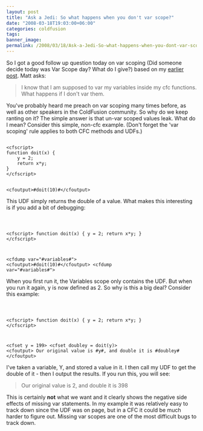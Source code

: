```yaml
---
layout: post
title: "Ask a Jedi: So what happens when you don't var scope?"
date: "2008-03-18T19:03:00+06:00"
categories: coldfusion 
tags: 
banner_image: 
permalink: /2008/03/18/Ask-a-Jedi-So-what-happens-when-you-dont-var-scope
---
```


So I got a good follow up question today on var scoping (Did someone decide today was Var Scope day? What do I give?) based on my <a href="http://www.raymondcamden.com/index.cfm/2008/3/18/Ask-a-Jedi-CFC-Scope-Question">earlier post</a>. Matt asks:

<blockquote>
<p>
I know that I am supposed to var my variables inside my cfc functions. What happens if I don't var them.
</p>
</blockquote>

You've probably heard me preach on var scoping many times before, as well as other speakers in the ColdFusion community. So why do we keep ranting on it? The simple answer is that un-var scoped values leak. What do I mean? Consider this simple, non-cfc example. (Don't forget the 'var scoping' rule applies to both CFC methods and UDFs.)
<!--more-->
<code>
&lt;cfscript&gt;
function doit(x) {
	y = 2;
	return x*y;
}
&lt;/cfscript&gt;

&lt;cfoutput&gt;#doit(10)#&lt;/cfoutput&gt;
</code>

This UDF simply returns the double of a value. What makes this interesting is if you add a bit of debugging:

<code>

&lt;cfscript&gt;
function doit(x) {
	y = 2;
	return x*y;
}
&lt;/cfscript&gt;

&lt;cfdump var="#variables#"&gt;
&lt;cfoutput&gt;#doit(10)#&lt;/cfoutput&gt;
&lt;cfdump var="#variables#"&gt;
</code>

When you first run it, the Variables scope only contains the UDF. But when you run it again, y is now defined as 2. So why is this a big deal? Consider this example:

<code>

&lt;cfscript&gt;
function doit(x) {
	y = 2;
	return x*y;
}
&lt;/cfscript&gt;

&lt;cfset y = 199&gt;
&lt;cfset doubley = doit(y)&gt;
&lt;cfoutput&gt;
Our original value is #y#, and double it is #doubley#
&lt;/cfoutput&gt;
</code>

I've taken a variable, Y, and stored a value in it. I then call my UDF to get the double of it - then I output the results. If you run this, you will see:

<blockquote>
<p>
Our original value is 2, and double it is 398 
</p>
</blockquote>

This is certainly <b>not</b> what we want and it clearly shows the negative side effects of missing var statements. In my example it was relatively easy to track down since the UDF was on page, but in a CFC it could be much harder to figure out. Missing var scopes are one of the most difficult bugs to track down.